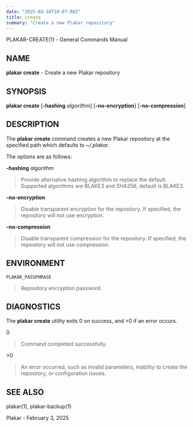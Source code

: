 ```yaml
---
date: "2025-03-18T10:07:08Z"
title: create
summary: "Create a new Plakar repository"
---
```

PLAKAR-CREATE(1) - General Commands Manual

## NAME

**plakar create** - Create a new Plakar repository

## SYNOPSIS

**plakar create**
\[**-hashing**&nbsp;*algorithm*]
\[**-no-encryption**]
\[**-no-compression**]

## DESCRIPTION

The
**plakar create**
command creates a new Plakar repository at the specified path which defaults to
*~/.plakar*.

The options are as follows:

**-hashing** *algorithm*

> Provide alternative hashing algorithm to replace the default.
> Supported algorithms are BLAKE3 and SHA256, default is BLAKE3.

**-no-encryption**

> Disable transparent encryption for the repository.
> If specified, the repository will not use encryption.

**-no-compression**

> Disable transparent compression for the repository.
> If specified, the repository will not use compression.

## ENVIRONMENT

`PLAKAR_PASSPHRASE`

> Repository encryption password.

## DIAGNOSTICS

The **plakar create** utility exits&#160;0 on success, and&#160;&gt;0 if an error occurs.

0

> Command completed successfully.

&gt;0

> An error occurred, such as invalid parameters, inability to create the
> repository, or configuration issues.

## SEE ALSO

plakar(1),
plakar-backup(1)

Plakar - February 3, 2025
